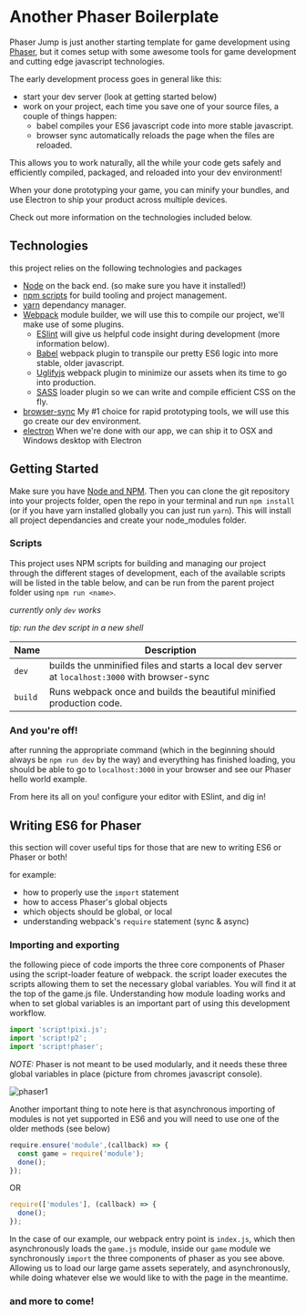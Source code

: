 # Another Phaser Boilerplate

Phaser Jump is just another starting template for game development using [Phaser](http://phaser.io/), but it comes setup with some awesome tools for game development and cutting edge javascript technologies.

The early development process goes in general like this:

- start your dev server (look at getting started below)
- work on your project, each time you save one of your source files, a couple of things happen:
    - babel compiles your ES6 javascript code into more stable javascript.
    - browser sync automatically reloads the page when the files are reloaded.

This allows you to work naturally, all the while your code gets safely and efficiently compiled, packaged, and reloaded into your dev environment!

When your done prototyping your game, you can minify your bundles, and use Electron to ship your product across multiple devices.

Check out more information on the technologies included below.

## Technologies
this project relies on the following technologies and packages
- [Node](https://nodejs.org/) on the back end. (so make sure you have it installed!)
- [npm scripts](https://docs.npmjs.com/misc/scripts) for build tooling and project management.
- [yarn](https://yarnpkg.com/) dependancy manager.
- [Webpack](https://webpack.github.io/) module builder, we will use this to compile our project, we'll make use of some plugins.
    - [ESlint](http://eslint.org/) will give us helpful code insight during development (more information below).
    - [Babel](https://babeljs.io/) webpack plugin to transpile our pretty ES6 logic into more stable, older javascript.
    - [Uglifyjs](https://github.com/mishoo/UglifyJS) webpack plugin to minimize our assets when its time to go into production.
    - [SASS](http://sass-lang.com/) loader plugin so we can write and compile efficient CSS on the fly.
- [browser-sync](https://www.browsersync.io/) My #1 choice for rapid prototyping tools, we will use this go create our dev environment.
- [electron](http://electron.atom.io/) When we're done with our app, we can ship it to OSX and Windows desktop with Electron

## Getting Started

Make sure you have [Node and NPM](https://nodejs.org/en/). Then you can clone the git repository into your projects folder, open the repo in your terminal and run `npm install` (or if you have yarn installed globally you can just run `yarn`). This will install all project dependancies and create your node_modules folder.

### Scripts

This project uses NPM scripts for building and managing our project through the different stages of development, each of the available scripts will be listed in the table below, and can be run from the parent project folder using `npm run <name>`.

*currently only `dev` works*

*tip: run the dev script in a new shell*

|Name         |Description                                                     |
|-------------|----------------------------------------------------------------|
|`dev`        |builds the unminified files and starts a local dev server at `localhost:3000` with browser-sync|
|`build`      |Runs webpack once and builds the beautiful minified production code.|


### And you're off!

after running the appropriate command (which in the beginning should always be `npm run dev` by the way) and everything has finished loading, you should be able to go to `localhost:3000` in your browser and see our Phaser hello world example.

From here its all on you! configure your editor with ESlint, and dig in!

## Writing ES6 for Phaser

this section will cover useful tips for those that are new to writing ES6 or Phaser or both!

for example: 

- how to properly use the `import` statement
- how to access Phaser's global objects
- which objects should be global, or local
- understanding webpack's `require` statement (sync & async)

### Importing and exporting

the following piece of code imports the three core components of Phaser using the script-loader feature of webpack.
the script loader executes the scripts allowing them to set the necessary global variables. You will find it at the top of the game.js file. Understanding how module loading works and when to set global variables is an important part of using this development workflow.

```javascript
import 'script!pixi.js';
import 'script!p2';
import 'script!phaser';
```

*NOTE:* Phaser is not meant to be used modularly, and it needs these three global variables in place (picture from chromes javascript console). 

![phaser1](https://cloud.githubusercontent.com/assets/10839930/20853550/a4fa9362-b8ba-11e6-8d91-4a6957cb5d48.png)

Another important thing to note here is that asynchronous  importing of modules is not yet supported in ES6 and you will need to use one of the older methods (see below)

```javascript
require.ensure('module',(callback) => {
  const game = require('module');
  done();
});
```

OR

```javascript
require(['modules'], (callback) => {
  done();
});
```

In the case of our example, our webpack entry point is `index.js`, which then asynchronously loads the `game.js` module, inside our `game` module we synchronously `import` the three components of phaser as you see above. Allowing us to load our large game assets seperately, and asynchronously, while doing whatever else we would like to with the page in the meantime.



### and more to come!
